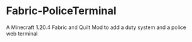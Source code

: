 # Fabric-PoliceTerminal
A Minecraft 1.20.4 Fabric and Quilt Mod to add a duty system and a police web terminal
